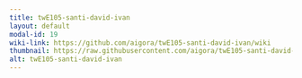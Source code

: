 ```yaml
---
title: twE105-santi-david-ivan
layout: default
modal-id: 19
wiki-link: https://github.com/aigora/twE105-santi-david-ivan/wiki
thumbnail: https://raw.githubusercontent.com/aigora/twE105-santi-david-ivan/master/logo.png
alt: twE105-santi-david-ivan
---
```

